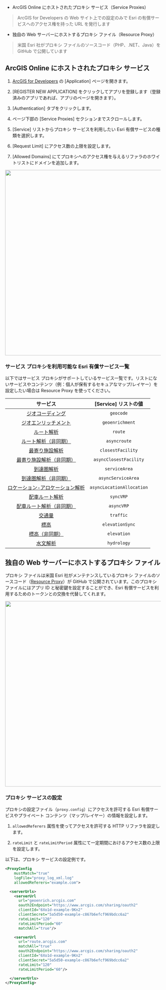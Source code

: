* ArcGIS Online にホストされたプロキシ サービス（Service Proxies）
> ArcGIS for Developers の Web サイト上での設定のみで Esri の有償サービスへのアクセス権を持った URL を発行します

* 独自の Web サーバーにホストするプロキシ ファイル（Resource Proxy）
> 米国 Esri 社がプロキシ ファイルのソースコード（PHP、.NET、Java）を GitHub で公開しています

## ArcGIS Online にホストされたプロキシ サービス

1. [ArcGIS for Developers](https://developers.arcgis.com/) の [Application] ページを開きます。

1. [REGISTER NEW APPLICATION] をクリックしてアプリを登録します（登録済みのアプリであれば、アプリのページを開きます）。

1. [Authentication] タブをクリックします。

1. ページ下部の [Service Proxies] セクションまでスクロールします。

1. [Service] リストからプロキシ サービスを利用したい Esri 有償サービスの種類を選択します。

1. [Request Limit] にアクセス数の上限を設定します。

1. [Allowed Domains] にてプロキシへのアクセス権を与えるリファラのホワイトリストにドメインを追加します。

<img src="http://apps.esrij.com/arcgis-dev/guide/img/auth/service-proxies.gif" width="600px">

### サービス プロキシを利用可能な Esri 有償サービス一覧

以下ではサービス プロキシがサポートしているサービス一覧です。リストにないサービスやコンテンツ（例：個人が保有するセキュアなマップ/レイヤー）を設定したい場合は Resource Proxy を使ってください。

|サービス|[Service] リストの値|
|:-:|:-:|
|[ジオコーディング](https://developers.arcgis.com/rest/geocode/api-reference/overview-world-geocoding-service.htm)|`geocode`|
|[ジオエンリッチメント](http://resources.arcgis.com/en/help/arcgis-rest-api/#/GeoEnrichment_Service_Overview/02r30000021r000000/)|`geoenrichment`|
|[ルート解析](http://resources.arcgis.com/en/help/arcgis-rest-api/#/Route_service_with_synchronous_execution/02r300000036000000/)|`route`|
|[ルート解析（非同期）](http://resources.arcgis.com/en/help/arcgis-rest-api/#/Route_service_with_asynchronous_execution/02r300000275000000/)|`asyncroute`|
|[最寄り施設解析](http://resources.arcgis.com/en/help/arcgis-rest-api/#/Closest_Facility_service_with_synchronous_execution/02r3000000n7000000/)|`closestFacility`|
|[最寄り施設解析（非同期）](http://resources.arcgis.com/en/help/arcgis-rest-api/#/Closest_Facility_service_with_asynchronous_execution/02r30000020n000000/)|`asyncClosestFacility`|
|[到達圏解析](http://resources.arcgis.com/en/help/arcgis-rest-api/#/Service_Area_service_with_synchronous_execution/02r3000000n2000000/)|`serviceArea`|
|[到達圏解析（非同期）](http://resources.arcgis.com/en/help/arcgis-rest-api/#/Service_Area_service_with_asynchronous_execution/02r3000000n0000000/)|`asyncServiceArea`|
|[ロケーション-アロケーション解析](http://resources.arcgis.com/en/help/arcgis-rest-api/#/Location_Allocation_service/02r30000026s000000/)|`asyncLocationAllocation`|
|[配車ルート解析](http://resources.arcgis.com/en/help/arcgis-rest-api/#/Vehicle_Routing_Problem_service/02r3000000n4000000/)|`syncVRP`|
|[配車ルート解析（非同期）](http://resources.arcgis.com/en/help/arcgis-rest-api/#/Vehicle_Routing_Problem_service/02r3000000n4000000/)|`asyncVRP`|
|[交通量](http://resources.arcgis.com/en/help/arcgis-rest-api/#/Traffic_service/02r3000000n6000000/)|`traffic`|
|[標高](https://developers.arcgis.com/rest/elevation/)|`elevationSync`|
|[標高（非同期）](https://developers.arcgis.com/rest/elevation/)|`elevation`|
|[水文解析](https://developers.arcgis.com/rest/elevation/)|`hydrology`|

## 独自の Web サーバーにホストするプロキシ ファイル

プロキシ ファイルは米国 Esri 社がメンテナンスしているプロキシ ファイルのソースコード（[Resource Proxy](https://github.com/Esri/resource-proxy)）が GitHub で公開されています。このプロキシ ファイルにはアプリ ID と秘密鍵を設定することができ、Esri 有償サービスを利用するためのトークンとの交換を代替してくれます。

<img src="http://apps.esrij.com/arcgis-dev/guide/img/auth/resource-proxy.png" width="600px">

### プロキシ サービスの設定

プロキシの設定ファイル（`proxy.config`）にアクセスを許可する Esri 有償サービスやプライベート コンテンツ（マップ/レイヤー）の情報を設定します。

1. `allowedReferers` 属性を使ってアクセスを許可する HTTP リファラを設定します。

1. `rateLimit` と `rateLimitPeriod` 属性にて一定期間におけるアクセス数の上限を設定します。

以下は、プロキシ サービスの設定例です。

```xml
<ProxyConfig
    mustMatch="true"
    logFile="proxy_log_xml.log"
    allowedReferers="example.com">

  <serverUrls>
    <serverUrl
      url="geoenrich.arcgis.com"
      oauth2Endpoint="https://www.arcgis.com/sharing/oauth2"
      clientId="6Xo1d-example-9Kn2"
      clientSecret="5a5d50-example-c867b6efcf969bdcc6a2"
      rateLimit="120"
      rateLimitPeriod="60"
      matchAll="true"/>

    <serverUrl
      url="route.arcgis.com"
      matchAll="true"
      oauth2Endpoint="https://www.arcgis.com/sharing/oauth2"
      clientId="6Xo1d-example-9Kn2"
      clientSecret="5a5d50-example-c867b6efcf969bdcc6a2"
      rateLimit="120"
      rateLimitPeriod="60"/>

  </serverUrls>
</ProxyConfig>
```

